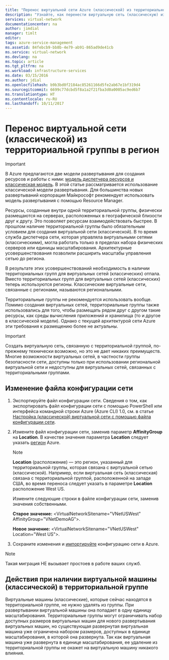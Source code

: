 ```yaml
---
title: "Перенос виртуальной сети Azure (классической) из территориальной группы в регион | Документация Майкрософт"
description: "Узнайте, как перенести виртуальную сеть (классическую) из территориальной группы в регион."
services: virtual-network
documentationcenter: na
author: jimdial
manager: timlt
editor: 
tags: azure-service-management
ms.assetid: 84febcb9-bb8b-4e79-ab91-865ad9de41cb
ms.service: virtual-network
ms.devlang: na
ms.topic: article
ms.tgt_pltfrm: na
ms.workload: infrastructure-services
ms.date: 03/15/2016
ms.author: jdial
ms.openlocfilehash: b9b3bd0f2184ac85261166d5fe2ab67e1bf319d4
ms.sourcegitcommit: 6699c77dcbd5f8a1a2f21fba3d0a0005ac9ed6b7
ms.translationtype: HT
ms.contentlocale: ru-RU
ms.lasthandoff: 10/11/2017
---
```

# <a name="migrate-a-virtual-network-classic-from-an-affinity-group-to-a-region"></a>Перенос виртуальной сети (классической) из территориальной группы в регион

> [!IMPORTANT]
> В Azure предлагаются две модели развертывания для создания ресурсов и работы с ними: [модель диспетчера ресурсов и классическая модель](../resource-manager-deployment-model.md?toc=%2fazure%2fvirtual-network%2ftoc.json). В этой статье рассматривается использование классической модели развертывания. Для большинства новых развертываний корпорация Майкрософт рекомендует использовать модель развертывания с помощью Resource Manager.

Ресурсы, созданные внутри одной территориальной группы, физически размещаются на серверах, расположенных в географической близости друг к другу. Это позволяет ресурсам взаимодействовать быстрее. В прошлом наличие территориальной группы было обязательным условием для создания виртуальной сети (классической). В то время служба диспетчера сети, которая управляла виртуальными сетями (классическими), могла работать только в пределах набора физических серверов или единицы масштабирования. Архитектурные усовершенствования позволили расширить масштабы управления сетью до региона.

В результате этих усовершенствований необходимость в наличии территориальных групп для виртуальных сетей (классических) отпала. Вместо территориальных групп для виртуальных сетей (классических) теперь используются регионы. Классические виртуальные сети, связанные с регионами, называются региональными.

Территориальные группы не рекомендуется использовать вообще. Помимо создания виртуальных сетей, территориальные группы также использовались для того, чтобы размещать рядом друг с другом такие ресурсы, как среды вычисления приложений и хранилища (то и другое в классической модели). Однако с текущей архитектурой сети Azure эти требования к размещению более не актуальны.

> [!IMPORTANT]
> Создать виртуальную сеть, связанную с территориальной группой, по-прежнему технически возможно, но это не дает никаких преимуществ. Многие возможности виртуальных сетей, в частности группы безопасности сети, доступны только при использовании региональной виртуальной сети и недоступны для виртуальных сетей, связанных с территориальными группами.
> 
> 

## <a name="edit-the-network-configuration-file"></a>Изменение файла конфигурации сети

1. Экспортируйте файл конфигурации сети. Сведения о том, как экспортировать файл конфигурации сети с помощью PowerShell или интерфейса командной строки Azure (Azure CLI) 1.0, см. в статье [Настройка (классической) виртуальной сети с помощью файла конфигурации сети](virtual-networks-using-network-configuration-file.md#export).
2. Измените файл конфигурации сети, заменив параметр **AffinityGroup** на **Location**. В качестве значения параметра **Location** следует указать [регион](https://azure.microsoft.com/regions) Azure.
   
   > [!NOTE]
   > **Location** (расположение) — это регион, указанный для территориальной группы, которая связана с виртуальной сетью (классической). Например, если виртуальная сеть (классическая) связана с территориальной группой, расположенной на западе США, во время переноса следует указать в параметре **Location** расположение West US. 
   > 
   > 
   
    Измените следующие строки в файле конфигурации сети, заменив значения собственными. 
   
    **Старое значение:** \<VirtualNetworkSitename="VNetUSWest" AffinityGroup="VNetDemoAG"\>. 
   
    **Новое значение:** \<VirtualNetworkSitename="VNetUSWest" Location="West US"\>.
3. Сохраните изменения и [импортируйте](virtual-networks-using-network-configuration-file.md#import) конфигурацию сети в Azure.

> [!NOTE]
> Такая миграция НЕ вызывает простоев в работе ваших служб.
> 
> 

## <a name="what-to-do-if-you-have-a-vm-classic-in-an-affinity-group"></a>Действия при наличии виртуальной машины (классической) в территориальной группе
Виртуальные машины (классические), которые сейчас находятся в территориальной группе, не нужно удалять из группы. При развертывании виртуальной машины она попадает в одну единицу масштабирования. Территориальные группы могут ограничивать набор доступных размеров виртуальных машин для нового развертывания виртуальных машин, но существующая развернутая виртуальная машина уже ограничена набором размеров, доступных в единице масштабирования, в которой она развернута. Так как виртуальная машина уже развернута в единице масштабирования, ее удаление из территориальной группы не окажет на виртуальную машину никакого влияния.
